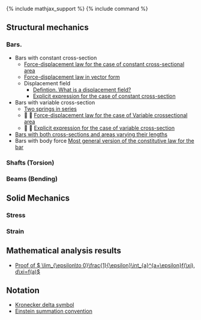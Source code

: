 {% include mathjax_support %}
{% include command %}


## Structural mechanics

### Bars.
* Bars with constant cross-section 
    * [Force-displacement law for the case of constant cross-sectional area](Bars/Bars.md)
    * [Force-displacement law in vector form](./Bars/VectorFormHookesLaw.md)
    * Displacement field
        - [Defintion. What is a displacement field?](Bars/Bars2.md)
        - [Explicit expression for the case of constant cross-section](Bars/Bars3.md)
* Bars with variable cross-section 
    * [Two springs in series](./Bars/SpringsInSeries.md)
    *  :construction: :construction: [Force-displacement law for the case of Variable crossectional area](Bars/Bars4.md)
    - :construction: :construction: [Explicit expression for the case of variable cross-section](Bars/Bars5.md)
* [Bars with both cross-sections and areas varying their lengths](Bars6.md) 
* Bars with body force
     [Most general version of the constitutive law for the bar](Bars/BodyForce.md)

### Shafts (Torsion)
### Beams (Bending)

## Solid Mechanics

### Stress
### Strain

## Mathematical analysis results

*  [Proof of  $ \lim_{\epsilon\to 0}\frac{1}{\epsilon}\int_{a}^{a+\epsilon}f(\xi)\, d\xi=f(a)$](Bars/Leibnitz.md)

## Notation
    
* [Kronecker delta symbol](https://appliedmechanicslab.github.io/appliedmechanicslab/course_notes/ENGN1370/KroneckerDeltaSymbol.html)
* [Einstein summation convention](https://appliedmechanicslab.github.io/appliedmechanicslab/course_notes/ENGN1370/ESC.html)
